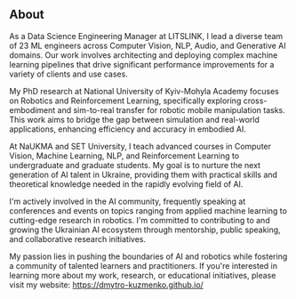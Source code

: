 ## About

As a Data Science Engineering Manager at LITSLINK, I lead a diverse team of 23 ML engineers across Computer Vision, NLP, Audio, and Generative AI domains. Our work involves architecting and deploying complex machine learning pipelines that drive significant performance improvements for a variety of clients and use cases.

My PhD research at National University of Kyiv-Mohyla Academy focuses on Robotics and Reinforcement Learning, specifically exploring cross-embodiment and sim-to-real transfer for robotic mobile manipulation tasks. This work aims to bridge the gap between simulation and real-world applications, enhancing efficiency and accuracy in embodied AI.

At NaUKMA and SET University, I teach advanced courses in Computer Vision, Machine Learning, NLP, and Reinforcement Learning to undergraduate and graduate students. My goal is to nurture the next generation of AI talent in Ukraine, providing them with practical skills and theoretical knowledge needed in the rapidly evolving field of AI.

I'm actively involved in the AI community, frequently speaking at conferences and events on topics ranging from applied machine learning to cutting-edge research in robotics. I'm committed to contributing to and growing the Ukrainian AI ecosystem through mentorship, public speaking, and collaborative research initiatives.

My passion lies in pushing the boundaries of AI and robotics while fostering a community of talented learners and practitioners. If you're interested in learning more about my work, research, or educational initiatives, please visit my website: https://dmytro-kuzmenko.github.io/
